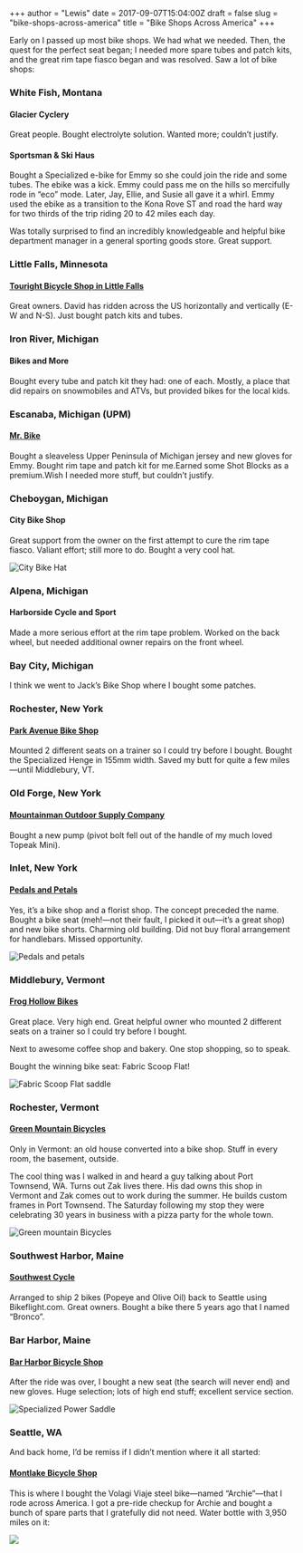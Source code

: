 +++
author = "Lewis"
date = 2017-09-07T15:04:00Z
draft = false
slug = "bike-shops-across-america"
title = "Bike Shops Across America"
+++


Early on I passed up most bike shops. We had what we needed. Then, the quest for the perfect seat began; I needed more spare tubes and patch kits, and the great rim tape fiasco began and was resolved. Saw a lot of bike shops:

### White Fish, Montana

#### Glacier Cyclery

Great people. Bought electrolyte solution. Wanted more; couldn’t justify.

#### Sportsman & Ski Haus

Bought a Specialized e-bike for Emmy so she could join the ride and some tubes. The ebike was a kick. Emmy could pass me on the hills so mercifully rode in “eco” mode. Later, Jay, Ellie, and Susie all gave it a whirl. Emmy used the ebike as a transition to the Kona Rove ST and road the hard way for two thirds of the trip riding 20 to 42 miles each day.

Was totally surprised to find an incredibly knowledgeable and helpful bike department manager in a general sporting goods store. Great support.

### Little Falls, Minnesota

#### [Touright Bicycle Shop in Little Falls](http://www.tourightbicycleshop.com)

Great owners. David has ridden across the US horizontally and vertically (E-W and N-S). Just bought patch kits and tubes.

### Iron River, Michigan

#### Bikes and More

Bought every tube and patch kit they had: one of each. Mostly, a place that did repairs on snowmobiles and ATVs, but provided bikes for the local kids.

### Escanaba, Michigan (UPM)

#### [Mr. Bike](http://www.mrbikeonline.com/bikes)

Bought a sleaveless Upper Peninsula of Michigan jersey and new gloves for Emmy. Bought rim tape and patch kit for me.Earned some Shot Blocks as a premium.Wish I needed more stuff, but couldn’t justify.

### Cheboygan, Michigan

#### City Bike Shop

Great support from the owner on the first attempt to cure the rim tape fiasco. Valiant effort; still more to do. Bought a very cool hat.

![](/images/2017/09/City-Bike-hat.jpg "City Bike Hat")

### Alpena, Michigan

#### Harborside Cycle and Sport

Made a more serious effort at the rim tape problem. Worked on the back wheel, but needed additional owner repairs on the front wheel.

### Bay City, Michigan

I think we went to Jack’s Bike Shop where I bought some patches.

### Rochester, New York

#### [Park Avenue Bike Shop](http://parkavebike.com)

Mounted 2 different seats on a trainer so I could try before I bought. Bought the Specialized Henge in 155mm width. Saved my butt for quite a few miles—until Middlebury, VT.

### Old Forge, New York

#### [Mountainman Outdoor Supply Company](http://www.mountainmanoutdoors.com)

Bought a new pump (pivot bolt fell out of the handle of my much loved Topeak Mini).

### Inlet, New York

#### [Pedals and Petals](http://pedalsandpetals.com/about/bikes-pg282.htm)

Yes, it’s a bike shop and a florist shop. The concept preceded the name. Bought a bike seat (meh!—not their fault, I picked it out—it’s a great shop) and new bike shorts. Charming old building. Did not buy floral arrangement for handlebars. Missed opportunity.

![](/images/2017/09/pedals-and-petals.jpg "Pedals and petals")

### Middlebury, Vermont

#### [Frog Hollow Bikes](https://www.froghollowbikes.com)

Great place. Very high end. Great helpful owner who mounted 2 different seats on a trainer so I could try before I bought.

Next to awesome coffee shop and bakery. One stop shopping, so to speak.

Bought the winning bike seat: Fabric Scoop Flat!

![](/images/2017/09/Fabric-Scoop-Flat-saddle.jpg "Fabric Scoop Flat saddle")

### Rochester, Vermont

#### [Green Mountain Bicycles](https://www.greenmountainbikes.com)

Only in Vermont: an old house converted into a bike shop. Stuff in every room, the basement, outside. 

The cool thing was I walked in and heard a guy talking about Port Townsend, WA. Turns out Zak lives there. His dad owns this shop in Vermont and Zak comes out to work during the summer. He builds custom frames in Port Townsend. The Saturday following my stop they were celebrating 30 years in business with a pizza party for the whole town.

![](/images/2017/09/green-mountain-bicycles.jpg "Green mountain Bicycles")

### Southwest Harbor, Maine

#### [Southwest Cycle](http://southwestcycle.com)

Arranged to ship 2 bikes (Popeye and Olive Oil) back to Seattle using Bikeflight.com. Great owners. Bought a bike there 5 years ago that I named “Bronco”.

### Bar Harbor, Maine

#### [Bar Harbor Bicycle Shop](http://barharborbike.com)

After the ride was over, I bought a new seat (the search will never end) and new gloves. Huge selection; lots of high end stuff; excellent service section.

![](/images/2017/09/specialized-power-saddle.jpg "Specialized Power Saddle")

### Seattle, WA

And back home, I’d be remiss if I didn’t mention where it all started:

#### [Montlake Bicycle Shop](https://www.montlakebike.com)

This is where I bought the Volagi Viaje steel bike—named “Archie”—that I rode across America. I got a pre-ride checkup for Archie and bought a bunch of spare parts that I gratefully did not need. Water bottle with 3,950 miles on it:

![](/images/2017/09/water-bottle-and-bike.jpg)





